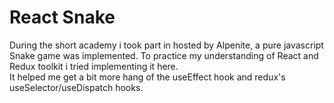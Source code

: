 # React Snake

During the short academy i took part in hosted by Alpenite, a pure javascript Snake game was implemented. To practice my understanding of React and
Redux toolkit i tried implementing it here. <br>
It helped me get a bit more hang of the useEffect hook and redux's useSelector/useDispatch hooks.
